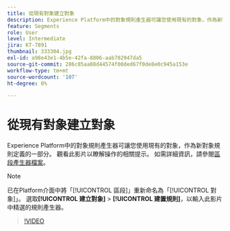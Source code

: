 ```yaml
---
title: 從現有對象建立對象
description: Experience Platform中的對象規則產生器可讓您使用現有的對象，作為新對象規則定義的一部分。 觀看此影片以瞭解操作的相關提示。
feature: Segments
role: User
level: Intermediate
jira: KT-7891
thumbnail: 333304.jpg
exl-id: a98e43e1-4b5e-42fa-8806-aab702947da5
source-git-commit: 286c85aa88d44574f00ded67f0de8e0c945a153e
workflow-type: tm+mt
source-wordcount: '107'
ht-degree: 0%

---
```


# 從現有對象建立對象

Experience Platform中的對象規則產生器可讓您使用現有的對象，作為新對象規則定義的一部分。 觀看此影片以瞭解操作的相關提示。 如需詳細資訊，請參閱[區段產生器檔案](https://experienceleague.adobe.com/docs/experience-platform/segmentation/ui/segment-builder.html)。

>[!NOTE]
>
> 已在Platform介面中將「[!UICONTROL 區段]」重新命名為「[!UICONTROL 對象]」。 選取&#x200B;**[!UICONTROL 建立對象]** > **[!UICONTROL 建置規則]**，以輸入此影片中精選的規則產生器。

>[!VIDEO](https://video.tv.adobe.com/v/333304/?learn=on&enablevpops)


